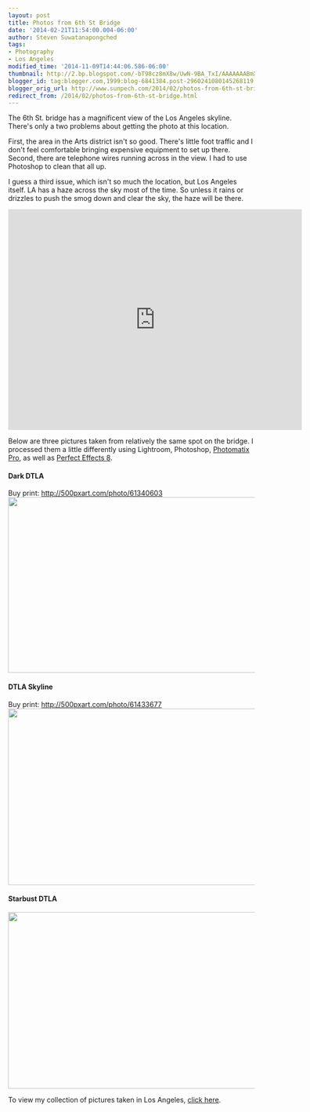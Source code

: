 ```yaml
---
layout: post
title: Photos from 6th St Bridge
date: '2014-02-21T11:54:00.004-06:00'
author: Steven Suwatanapongched
tags:
- Photography
- Los Angeles
modified_time: '2014-11-09T14:44:06.586-06:00'
thumbnail: http://2.bp.blogspot.com/-bT98cz8mX8w/UwN-9BA_TxI/AAAAAAABmX0/2Xwn6zJ6qss/s600/2014-02-15+at+19-45-14.jpg
blogger_id: tag:blogger.com,1999:blog-6841384.post-2960241080145268119
blogger_orig_url: http://www.sunpech.com/2014/02/photos-from-6th-st-bridge.html
redirect_from: /2014/02/photos-from-6th-st-bridge.html
---
```


The 6th St. bridge has a magnificent view of the Los Angeles skyline. There's only a two problems about getting the photo at this location.

First, the area in the Arts district isn't so good. There's little foot traffic and I don't feel comfortable bringing expensive equipment to set up there. Second, there are telephone wires running across in the view. I had to use Photoshop to clean that all up.

I guess a third issue, which isn't so much the location, but Los Angeles itself. LA has a haze across the sky most of the time. So unless it rains or drizzles to push the smog down and clear the sky, the haze will be there.

<iframe frameborder="0" height="450" src="https://www.google.com/maps/embed?pb=!1m18!1m12!1m3!1d13224.820164932837!2d-118.22861110000002!3d34.0386111!2m3!1f0!2f0!3f0!3m2!1i1024!2i768!4f13.1!3m3!1m2!1s0x0%3A0x0!2zMzTCsDAyJzE5LjAiTiAxMTjCsDEzJzQzLjAiVw!5e0!3m2!1sen!2sus!4v1393003150078" style="border: 0;" width="600"></iframe>

Below are three pictures taken from relatively the same spot on the bridge. I processed them a little differently using Lightroom, Photoshop, <a href="http://www.hdrsoft.com/">Photomatix Pro</a>, as well as <a href="http://www.ononesoftware.com/products/effects8/">Perfect Effects 8</a>.

#### Dark DTLA
Buy print: <a href="http://500pxart.com/photo/61340603">http://500pxart.com/photo/61340603</a>
<a href="http://2.bp.blogspot.com/-bT98cz8mX8w/UwN-9BA_TxI/AAAAAAABmX0/2Xwn6zJ6qss/s1600/2014-02-15+at+19-45-14.jpg" imageanchor="1"><img border="0" src="http://2.bp.blogspot.com/-bT98cz8mX8w/UwN-9BA_TxI/AAAAAAABmX0/2Xwn6zJ6qss/s1600/2014-02-15+at+19-45-14.jpg" height="358" width="640" /></a>

#### DTLA Skyline
Buy print: <a href="http://500pxart.com/photo/61433677">http://500pxart.com/photo/61433677</a>
<a href="http://4.bp.blogspot.com/-Dt6gpobxkb4/UwN-_Ot3FkI/AAAAAAABmYE/zfW6_txP7AM/s1600/2014-02-15+at+20-08-49.jpg" imageanchor="1"><img border="0" src="http://4.bp.blogspot.com/-Dt6gpobxkb4/UwN-_Ot3FkI/AAAAAAABmYE/zfW6_txP7AM/s1600/2014-02-15+at+20-08-49.jpg" height="360" width="640" /></a>

#### Starbust DTLA
<a href="http://2.bp.blogspot.com/-YEfS6a44_sY/UwN--Sj1i6I/AAAAAAABmX8/4Vp_CpPNNuQ/s1600/2014-02-15+at+19-57-58.jpg" imageanchor="1"><img border="0" src="http://2.bp.blogspot.com/-YEfS6a44_sY/UwN--Sj1i6I/AAAAAAABmX8/4Vp_CpPNNuQ/s1600/2014-02-15+at+19-57-58.jpg" height="360" width="640" /></a>

To view my collection of pictures taken in Los Angeles, <a href="https://plus.google.com/photos/101693597219413173200/albums/5971477409792464481">click here</a>.

